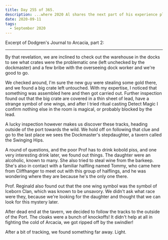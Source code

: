 ```yaml
---
title: Day 255 of 365.
description: ...where 2020 Al shares the next part of his experience playing Dodgren, through the tepid world of Agrath's Arcacia.
date: 2020-09-11
tags:
  - September 2020
---
```


Excerpt of Dodgren's Journal to Arcacia, part 2:

---

By that revelation, we are inclined to check out the warehouse in the docks to see what crates were the problematic one (left unchecked by the dockmaster) and a few bribe with the overseeing dock worker and we're good to go.

We checked around, I'm sure the new guy were stealing some gold there, and we found a big crate left untouched. With my expertise, I noticed that something was assembled here and then got carried out. Further inspection found out that the big crate are covered in a thin sheet of lead, have a strange symbol of one wings, and after I tried ritual casting Detect Magic I confirm nothing else in the room is magical, or probably blocked by the lead.

A lucky inspection however makes us discover these tracks, heading outside of the port towards the wild. We hold off on following that clue and go to the last place we sees the Dockmaster's stepdaughter, a tavern called the Swinging Hips.

A round of questions, and the poor Prof has to drink kobold piss, and one very interesting drink later, we found out things. The daughter were an alcoholic, known to many. She also tried to steal wine from the barkeep. She's also in contact with a familiar halfling named Tommy, who came here from Cliffhanger to meet out with this group of halflings, and he was wondering where they are because he's the only one there.

Prof. Reginald also found out that the one wing symbol was the symbol of Iceborn Clan, which was known to be unsavory. We didn't ask what race were they, because we're looking for the daughter and thought that we can look for this mystery later.

After dead end at the tavern, we decided to follow the tracks to the outside of the Port. The cloaks were a bunch of knockoffs! It didn't help at all in fighting the cold of Arcacia, we got ripped off by the swindler!

After a bit of tracking, we found something far away. Light.